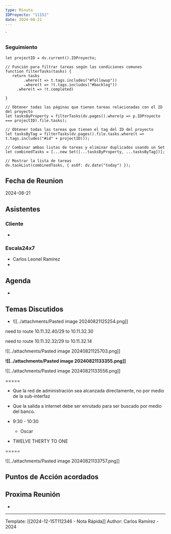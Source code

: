 ```yaml
---
type: Minuta
IDProyecto: "11152"
date: 2024-08-21
---
```

`

### Seguimiento

```dataviewjs
let projectID = dv.current().IDProyecto;

// Función para filtrar tareas según las condiciones comunes
function filterTasks(tasks) {
   return tasks
        .where(t => t.tags.includes("#followup"))
        .where(t => !t.tags.includes("#backlog"))
     .where(t => !t.completed)
        
}

// Obtener todas las páginas que tienen tareas relacionadas con el ID del proyecto
let tasksByProperty = filterTasks(dv.pages().where(p => p.IDProyecto === projectID).file.tasks);

// Obtener todas las tareas que tienen el tag del ID del proyecto
let tasksByTag = filterTasks(dv.pages().file.tasks.where(t => t.tags.includes("#id" + projectID)));

// Combinar ambas listas de tareas y eliminar duplicados usando un Set
let combinedTasks = [...new Set([...tasksByProperty, ...tasksByTag])];

// Mostrar la lista de tareas
dv.taskList(combinedTasks, { asOf: dv.date("today") });
 ```
## Fecha de Reunion
2024-08-21

## Asistentes

### Cliente
* 
### Escala24x7
- Carlos Leonel Ramírez
-  

## Agenda
* 
## Temas Discutidos
*  ![[../attachments/Pasted image 20240821125254.png]]


need to route 10.11.32.40/29 to 10.11.32.30

need to route 10.11.32.32/29 to 10.11.32.14

![[../attachments/Pasted image 20240821125703.png]]

**![[../attachments/Pasted image 20240821133355.png]]**


![[../attachments/Pasted image 20240821133556.png]]

=====
- Que la red de administración sea alcanzada directamente, no por medio de la sub-interfaz
- Que la salida a internet debe ser enrutado para ser buscado por medio del banco.
- 9:30 - 10:30
	- Oscar

- TWELVE THERTY TO ONE


=====


![[../attachments/Pasted image 20240821133757.png]]



## Puntos de Acción acordados




## Proxima Reunión
*   

---
Template: [[2024-12-15T112346 - Nota Rápida]]
Author: Carlos Ramírez - 2024
